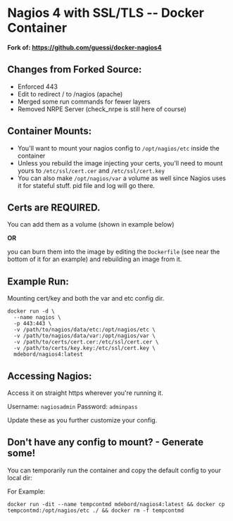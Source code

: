 # Nagios 4 with SSL/TLS -- Docker Container

**Fork of: https://github.com/guessi/docker-nagios4**
## **Changes from Forked Source:**
* Enforced 443 
* Edit to redirect / to /nagios (apache)
* Merged some run commands for fewer layers
* Removed NRPE Server (check_nrpe is still here of course)

## **Container Mounts:**
* You'll want to mount your nagios config to `/opt/nagios/etc` inside the container
* Unless you rebuild the image injecting your certs, you'll need to mount yours to `/etc/ssl/cert.cer` and `/etc/ssl/cert.key`
* You can also make `/opt/nagios/var` a volume as well since Nagios uses it for stateful stuff. pid file and log will go there. 


## **Certs are REQUIRED.**
You can add them as a volume (shown in example below) 

**OR**

you can burn them into the image by editing the `Dockerfile` (see near the bottom of it for an example) and rebuilding an image from it. 


## **Example Run:**
Mounting cert/key and both the var and etc config dir. 
```
docker run -d \
  --name nagios \
  -p 443:443 \
  -v /path/to/nagios/data/etc:/opt/nagios/etc \
  -v /path/to/nagios/data/var:/opt/nagios/var \
  -v /path/to/certs/cert.cer:/etc/ssl/cert.cer \
  -v /path/to/certs/key.key:/etc/ssl/cert.key \
  mdebord/nagios4:latest
```

## **Accessing Nagios:**
Access it on straight https wherever you're running it. 

Username: `nagiosadmin`
Password: `adminpass`

Update these as you further customize your config. 

## **Don't have any config to mount?** - Generate some! 
You can temporarily run the container and copy the default config to your local dir: 

For Example: 
```
docker run -dit --name tempcontmd mdebord/nagios4:latest && docker cp tempcontmd:/opt/nagios/etc ./ && docker rm -f tempcontmd
````

